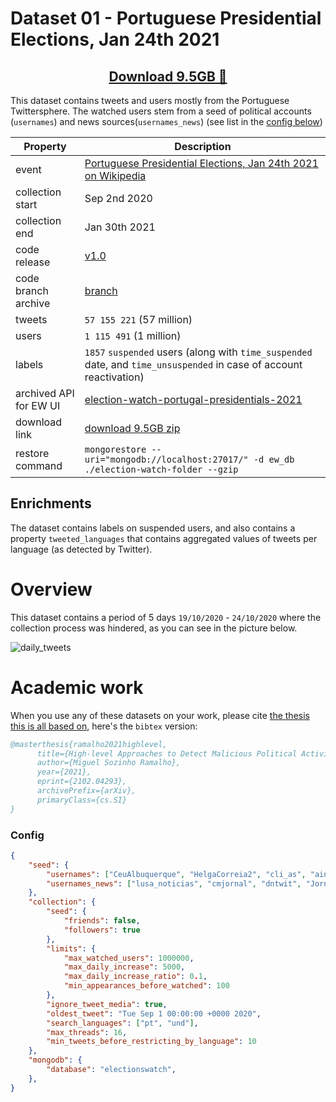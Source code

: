 # Dataset 01 - Portuguese Presidential Elections, Jan 24th 2021

<h2 align="center"><a href="https://drive.google.com/u/4/uc?id=1mpm6zXLxavF88DPpp6Xn5Q4zgl8Vobr3&export=download">Download 9.5GB 📂</a></h2>


This dataset contains tweets and users mostly from the Portuguese Twittersphere. The watched users stem from a seed of political accounts (`usernames`) and news sources(`usernames_news`) (see list in the [config below](#config))


| Property               | Description                                                                                                                          |
| ---------------------- | ------------------------------------------------------------------------------------------------------------------------------------ |
| event                  | [Portuguese Presidential Elections, Jan 24th 2021 on Wikipedia](https://en.wikipedia.org/wiki/2021_Portuguese_presidential_election) |
| collection start       | Sep 2nd 2020                                                                                                                         |
| collection end         | Jan 30th 2021                                                                                                                        |
| code release           | [v1.0](https://github.com/msramalho/election-watch/releases/tag/v1.0)                                                                |
| code branch archive    | [branch](https://github.com/msramalho/election-watch/tree/archive-2021-presidentials)                                                |
| tweets                 | `57 155 221` (57 million)                                                                                                            |
| users                  | `1 115 491` (1 million)                                                                                                              |
| labels                 | `1857` `suspended` users (along with `time_suspended` date, and `time_unsuspended` in case of account reactivation)                  |
| archived API for EW UI | [election-watch-portugal-presidentials-2021](https://msramalho.github.io/election-watch-portugal-presidentials-2021)                 |
| download link          | [download 9.5GB zip](https://drive.google.com/u/4/uc?id=1mpm6zXLxavF88DPpp6Xn5Q4zgl8Vobr3&export=download)                           |
| restore command        | `mongorestore --uri="mongodb://localhost:27017/" -d ew_db ./election-watch-folder --gzip`                                            |


## Enrichments
The dataset contains labels on suspended users, and also contains a property `tweeted_languages` that contains aggregated values of tweets per language (as detected by Twitter).

# Overview
This dataset contains a period of 5 days `19/10/2020` - `24/10/2020` where the collection process was hindered, as you can see in the picture below.

![daily_tweets](https://user-images.githubusercontent.com/19508417/106947613-82722600-6722-11eb-80d3-51715b4e9be5.png)


# Academic work
When you use any of these datasets on your work, please cite [the thesis this is all based on](https://arxiv.org/abs/2102.04293), here's the `bibtex` version:
```bibtex
@masterthesis{ramalho2021highlevel,
      title={High-level Approaches to Detect Malicious Political Activity on Twitter}, 
      author={Miguel Sozinho Ramalho},
      year={2021},
      eprint={2102.04293},
      archivePrefix={arXiv},
      primaryClass={cs.SI}
}
```
### Config

```json
{
    "seed": {
        "usernames": ["CeuAlbuquerque", "HelgaCorreia2", "cli_as", "ainterna_pt", "_jalmeida_", "jmpureza", "Jesario1", "_tinoderans_", "ascenso_simoes", "moisesscf", "PSantanaLopes", "francisco__rs", "Partido_PAN", "proque_twit", "JoanaMortagua", "anamiguel1981", "coelho_lima1", "Telmo_Correia", "EBrilhanteDias", "KatarMoreira2", "_ERGUE_TE", "AnaPassosFaro", "FirminoMarquesB", "economia_pt", "cristovaonorte", "1956purp", "MinistroCabrita", "OsVerdes", "pdr_coimbra", "LiberalPT", "limacosta", "jprebelo_sejd", "MRMortagua", "RuiRioPSD", "cultura_pt", "partido_alianca", "JooPaul57839990", "EsquerdaNet", "carlitosbras", "pcp_pt", "ebarrocomelo", "PedroFgSoares", "AlexandraNViei1", "anabela_pedroso", "Diogo_Leao", "zmaglh", "partidochega", "ruitavares", "catarinarf", "filipenb", "AndreCVentura", "MigCMatos", "RBaptistaLeite", "paulorios65", "andrecventura", "govpt", "aapbatista", "JoaoAtaide", "DuarteMarques", "gracafonseca", "alberto_machado", "ambiente_pt", "JorgePauloOliv2", "AntonioFilipe", "FernandoRuasPE", "_CDSPP", "antoniocostapm", "DuarteCordeiro", "tbribeiro", "heloisapolonia", "PartidoTerraMPT", "pedrosizavieira", "jvstorres", "lnes_Sousa_Real", "catarina_mart", "mariofcenteno", "LaraFMartinho", "Alexandre_Poco", "jlcarneiro2009", "coelhopresident", "ppdpsd", "MariaManuelRola", "LuisVPMonteiro", "LIVREpt", "cdupcppev", "Educacao_PT", "justica_pt", "editeestrela", "monicaquintela3", "movimentojpp", "noscidadaos", "HortenseMartins", "defesa_pt", "Ana_M_MG", "PNSpedronuno", "CristasAssuncao", "jpintocoelho60", "HugCarvalho", "luismtesta", "psocialista", "AnaMartinsGomes", "BrunoARFialho", "joao_ferreira33", "mmatias_", "_tinoderans_", "LiberalMayan"],
        "usernames_news": ["lusa_noticias", "cmjornal", "dntwit", "JornalNoticias", "dnoticiaspt", "AO_Online", "Publico", "SICNoticias", "observadorpt", "tvi24pt", "RTPNoticias", "expresso", "Renascenca", "Radio_Comercial", "ojeconomico", "ECO_PT", "dinheiro_vivo", "SolOnline", "Visao_pt", "itwitting"],
    },
    "collection": {
        "seed": {
            "friends": false,
            "followers": true
        },
        "limits": {
            "max_watched_users": 1000000,
            "max_daily_increase": 5000,
            "max_daily_increase_ratio": 0.1,
            "min_appearances_before_watched": 100
        },
        "ignore_tweet_media": true,
        "oldest_tweet": "Tue Sep 1 00:00:00 +0000 2020",
        "search_languages": ["pt", "und"],
        "max_threads": 16,
        "min_tweets_before_restricting_by_language": 10
    },
    "mongodb": {
        "database": "electionswatch",
    },
}
```
